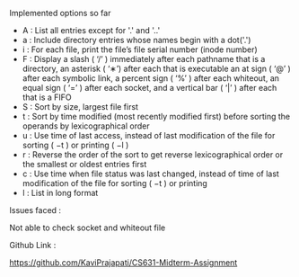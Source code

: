 Implemented options so far

- A : List all entries except for '.' and '..'
- a : Include directory entries whose names begin with a dot('.')
- i : For each file, print the file’s file serial number (inode number)
- F : Display a slash ( ‘/’ ) immediately after each pathname that is a directory, an asterisk ( ‘∗’) after each that is executable an at sign ( ‘@’ ) after each symbolic link, a percent sign ( ‘%’ ) after each whiteout, an equal sign ( ‘=’ ) after each socket, and a vertical bar ( ‘|’ ) after each that is a FIFO
- S : Sort by size, largest file first
- t : Sort by time modified (most recently modified first) before sorting the operands by lexicographical order
- u : Use time of last access, instead of last modification of the file for sorting ( −t ) or printing ( −l )
- r : Reverse the order of the sort to get reverse lexicographical order or the smallest or oldest entries first
- c : Use time when file status was last changed, instead of time of last modification of the file for sorting ( −t ) or printing
- l : List in long format

Issues faced :

Not able to check socket and whiteout file

Github Link :

https://github.com/KaviPrajapati/CS631-Midterm-Assignment